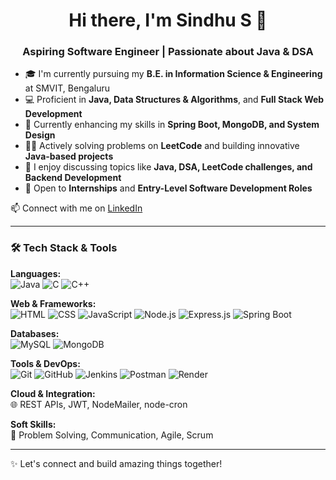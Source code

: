 <h1 align="center">Hi there, I'm Sindhu S 👋</h1>
<h3 align="center">Aspiring Software Engineer | Passionate about Java & DSA</h3>

- 🎓 I'm currently pursuing my **B.E. in Information Science & Engineering** at SMVIT, Bengaluru  
- 💻 Proficient in **Java, Data Structures & Algorithms**, and **Full Stack Web Development**
- 🌱 Currently enhancing my skills in **Spring Boot, MongoDB, and System Design**
- 👩‍💻 Actively solving problems on **LeetCode** and building innovative **Java-based projects**
- 💬 I enjoy discussing topics like **Java, DSA, LeetCode challenges, and Backend Development**
- 🚀 Open to **Internships** and **Entry-Level Software Development Roles**

📫 Connect with me on [LinkedIn](https://www.linkedin.com/in/sindhu-s-a28818280/)


---

### 🛠️ Tech Stack & Tools

**Languages:**  
![Java](https://img.shields.io/badge/Java-%23ED8B00.svg?style=flat&logo=java&logoColor=white)
![C](https://img.shields.io/badge/C-%2300599C.svg?style=flat&logo=c&logoColor=white)
![C++](https://img.shields.io/badge/C++-%2300599C.svg?style=flat&logo=c%2B%2B&logoColor=white)

**Web & Frameworks:**  
![HTML](https://img.shields.io/badge/HTML-%23E34F26.svg?style=flat&logo=html5&logoColor=white)
![CSS](https://img.shields.io/badge/CSS-%231572B6.svg?style=flat&logo=css3&logoColor=white)
![JavaScript](https://img.shields.io/badge/JavaScript-%23F7DF1E.svg?style=flat&logo=javascript&logoColor=black)
![Node.js](https://img.shields.io/badge/Node.js-%23339933.svg?style=flat&logo=nodedotjs&logoColor=white)
![Express.js](https://img.shields.io/badge/Express.js-%23404d59.svg?style=flat&logo=express&logoColor=white)
![Spring Boot](https://img.shields.io/badge/Spring_Boot-%236DB33F.svg?style=flat&logo=spring-boot&logoColor=white)

**Databases:**  
![MySQL](https://img.shields.io/badge/MySQL-%2300f.svg?style=flat&logo=mysql&logoColor=white)
![MongoDB](https://img.shields.io/badge/MongoDB-%234ea94b.svg?style=flat&logo=mongodb&logoColor=white)

**Tools & DevOps:**  
![Git](https://img.shields.io/badge/Git-%23F05033.svg?style=flat&logo=git&logoColor=white)
![GitHub](https://img.shields.io/badge/GitHub-%23121011.svg?style=flat&logo=github&logoColor=white)
![Jenkins](https://img.shields.io/badge/Jenkins-%23D24939.svg?style=flat&logo=jenkins&logoColor=white)
![Postman](https://img.shields.io/badge/Postman-%23FF6C37.svg?style=flat&logo=postman&logoColor=white)
![Render](https://img.shields.io/badge/Render-%23000000.svg?style=flat)

**Cloud & Integration:**  
🌐 REST APIs, JWT, NodeMailer, node-cron

**Soft Skills:**  
🧠 Problem Solving, Communication, Agile, Scrum

---

✨ Let's connect and build amazing things together!
